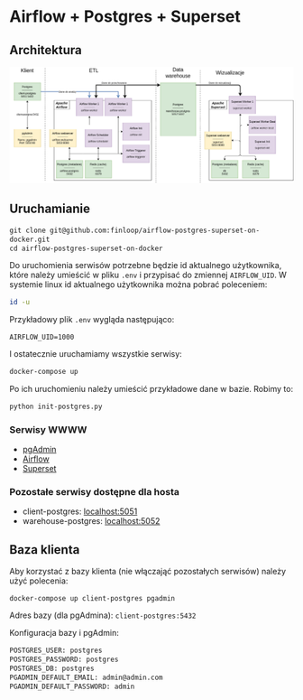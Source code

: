 # Airflow + Postgres + Superset

## Architektura

![](docs/Architecture.png)

## Uruchamianie

```
git clone git@github.com:finloop/airflow-postgres-superset-on-docker.git
cd airflow-postgres-superset-on-docker
```

Do uruchomienia serwisów potrzebne będzie id aktualnego użytkownika, które należy umieścić 
w pliku `.env` i przypisać do zmiennej `AIRFLOW_UID`. W systemie linux id aktualnego użytkownika
można pobrać poleceniem:
```sh
id -u
```
Przykładowy plik `.env` wygląda następująco:
```text
AIRFLOW_UID=1000
```

I ostatecznie uruchamiamy wszystkie serwisy:
```sh
docker-compose up
```
Po ich uruchomieniu należy umieścić przykładowe dane w bazie. Robimy to:
```sh
python init-postgres.py
```
### Serwisy WWWW

- [pgAdmin](http://localhost:5050)
- [Airflow](http://localhost:5053)
- [Superset](http://localhost:5054)

### Pozostałe serwisy dostępne dla hosta
- client-postgres: [localhost:5051]([localhost:5051])
- warehouse-postgres: [localhost:5052]([localhost:5052])
## Baza klienta
Aby korzystać z bazy klienta (nie włączająć pozostałych serwisów) należy użyć polecenia:
```
docker-compose up client-postgres pgadmin
```

Adres bazy (dla pgAdmina): `client-postgres:5432`

Konfiguracja bazy i pgAdmin:
``` text
POSTGRES_USER: postgres
POSTGRES_PASSWORD: postgres
POSTGRES_DB: postgres
PGADMIN_DEFAULT_EMAIL: admin@admin.com
PGADMIN_DEFAULT_PASSWORD: admin
```